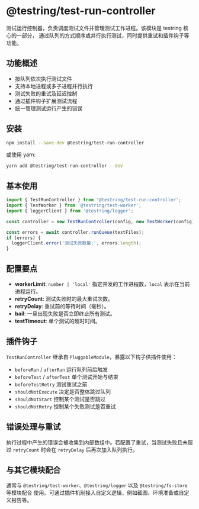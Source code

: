 # @testring/test-run-controller

测试运行控制器，负责调度测试文件并管理测试工作进程。该模块是 testring 核心的一部分，
通过队列的方式顺序或并行执行测试，同时提供重试和插件钩子等功能。

## 功能概述
- 按队列依次执行测试文件
- 支持本地进程或多子进程并行执行
- 测试失败的重试及延迟控制
- 通过插件钩子扩展测试流程
- 统一管理测试运行产生的错误

## 安装
```bash
npm install --save-dev @testring/test-run-controller
```
或使用 yarn:
```bash
yarn add @testring/test-run-controller --dev
```

## 基本使用
```typescript
import { TestRunController } from '@testring/test-run-controller';
import { TestWorker } from '@testring/test-worker';
import { loggerClient } from '@testring/logger';

const controller = new TestRunController(config, new TestWorker(config));

const errors = await controller.runQueue(testFiles);
if (errors) {
  loggerClient.error('测试失败数量:', errors.length);
}
```
## 配置要点
- **workerLimit**: `number | 'local'` 指定并发的工作进程数，`local` 表示在当前进程运行。
- **retryCount**: 测试失败时的最大重试次数。
- **retryDelay**: 重试前的等待时间（毫秒）。
- **bail**: 一旦出现失败是否立即终止所有测试。
- **testTimeout**: 单个测试的超时时间。

## 插件钩子
`TestRunController` 继承自 `PluggableModule`，暴露以下钩子供插件使用：
- `beforeRun` / `afterRun` 运行队列前后触发
- `beforeTest` / `afterTest` 单个测试开始与结束
- `beforeTestRetry` 测试重试之前
- `shouldNotExecute` 决定是否整体跳过队列
- `shouldNotStart` 控制某个测试是否跳过
- `shouldNotRetry` 控制某个失败测试是否重试

## 错误处理与重试
执行过程中产生的错误会被收集到内部数组中。若配置了重试，当测试失败且未超过
`retryCount` 时会在 `retryDelay` 后再次加入队列执行。

## 与其它模块配合
通常与 `@testring/test-worker`、`@testring/logger` 以及 `@testring/fs-store` 等模块配合
使用。可通过插件机制接入自定义逻辑，例如截图、环境准备或自定义报告等。

